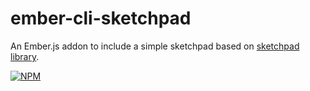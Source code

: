# ember-cli-sketchpad

An Ember.js addon to include a simple sketchpad based on [sketchpad library](https://www.npmjs.com/package/sketchpad).

[![NPM](https://nodei.co/npm/ember-cli-sketchpad.png?downloads=true&downloadRank=true&stars=true)](https://nodei.co/npm/ember-cli-sketchpad/)
